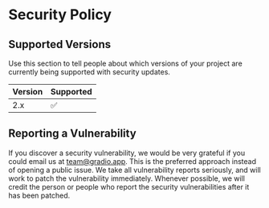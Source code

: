# Security Policy

## Supported Versions

Use this section to tell people about which versions of your project are
currently being supported with security updates.

| Version | Supported          |
| ------- | ------------------ |
| 2.x   | :white_check_mark: |


## Reporting a Vulnerability

If you discover a security vulnerability, we would be very grateful if you could email us at team@gradio.app. This is the preferred approach instead of opening a public issue. We take all vulnerability reports seriously, and will work to patch the vulnerability immediately. Whenever possible, we will credit the person or people who report the security vulnerabilities after it has been patched.
